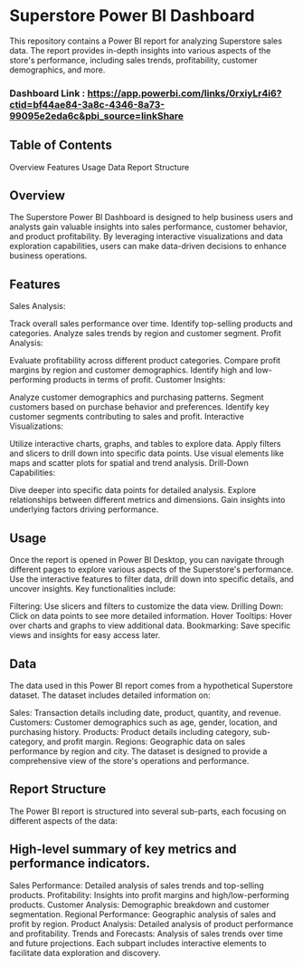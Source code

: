 # Superstore Power BI Dashboard
This repository contains a Power BI report for analyzing Superstore sales data. The report provides in-depth insights into various aspects of the store's performance, including sales trends, profitability, customer demographics, and more.

### Dashboard Link : https://app.powerbi.com/links/0rxiyLr4i6?ctid=bf44ae84-3a8c-4346-8a73-99095e2eda6c&pbi_source=linkShare

## Table of Contents
Overview
Features
Usage
Data
Report Structure

## Overview
The Superstore Power BI Dashboard is designed to help business users and analysts gain valuable insights into sales performance, customer behavior, and product profitability. By leveraging interactive visualizations and data exploration capabilities, users can make data-driven decisions to enhance business operations.

## Features
Sales Analysis:

Track overall sales performance over time.
Identify top-selling products and categories.
Analyze sales trends by region and customer segment.
Profit Analysis:

Evaluate profitability across different product categories.
Compare profit margins by region and customer demographics.
Identify high and low-performing products in terms of profit.
Customer Insights:

Analyze customer demographics and purchasing patterns.
Segment customers based on purchase behavior and preferences.
Identify key customer segments contributing to sales and profit.
Interactive Visualizations:

Utilize interactive charts, graphs, and tables to explore data.
Apply filters and slicers to drill down into specific data points.
Use visual elements like maps and scatter plots for spatial and trend analysis.
Drill-Down Capabilities:

Dive deeper into specific data points for detailed analysis.
Explore relationships between different metrics and dimensions.
Gain insights into underlying factors driving performance.

## Usage
Once the report is opened in Power BI Desktop, you can navigate through different pages to explore various aspects of the Superstore's performance. Use the interactive features to filter data, drill down into specific details, and uncover insights. Key functionalities include:

Filtering: Use slicers and filters to customize the data view.
Drilling Down: Click on data points to see more detailed information.
Hover Tooltips: Hover over charts and graphs to view additional data.
Bookmarking: Save specific views and insights for easy access later.
## Data
The data used in this Power BI report comes from a hypothetical Superstore dataset. The dataset includes detailed information on:

Sales: Transaction details including date, product, quantity, and revenue.
Customers: Customer demographics such as age, gender, location, and purchasing history.
Products: Product details including category, sub-category, and profit margin.
Regions: Geographic data on sales performance by region and city.
The dataset is designed to provide a comprehensive view of the store's operations and performance.

## Report Structure
The Power BI report is structured into several sub-parts, each focusing on different aspects of the data:

## High-level summary of key metrics and performance indicators.
Sales Performance: Detailed analysis of sales trends and top-selling products.
Profitability: Insights into profit margins and high/low-performing products.
Customer Analysis: Demographic breakdown and customer segmentation.
Regional Performance: Geographic analysis of sales and profit by region.
Product Analysis: Detailed analysis of product performance and profitability.
Trends and Forecasts: Analysis of sales trends over time and future projections.
Each subpart includes interactive elements to facilitate data exploration and discovery.
